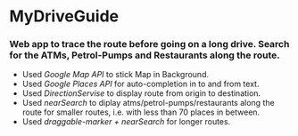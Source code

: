 # MyDriveGuide
### Web app to trace the route before going on a long drive. Search for the ATMs, Petrol-Pumps and Restaurants along the route.

* Used *Google Map API* to stick Map in Background.
* Used *Google Places API* for auto-completion in to and from text.
* Used *DirectionServise* to display route from origin to destination. 
* Used *nearSearch* to diplay atms/petrol-pumps/restaurants along the route for smaller routes, i.e. with less than 70 places in between.
* Used *draggable-marker + nearSearch* for longer routes. 

